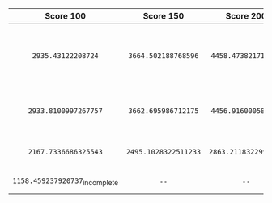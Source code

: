 | Score 100 | Score 150 | Score 200 | Method | Editor | Branch Name |
| :----: | :----: | :----: | :----: | :----: | :----: |
| `2935.43122208724` | `3664.502188768596` | `4458.473821710208` | Deterministic Greedy on Profit <sub>time k</sub> / Duration with decay rate | Fred | python-greedy-value/time-decay |
| `2933.8100997267757` | `3662.695986712175` | `4456.916000586502` | Deterministic Greedy on Profit <sub>time k</sub> / Duration | Fred | python-greedy-value/timestamp |
| `2167.7336686325543` | `2495.1028322511233` | `2863.2118322994793` | DP Greedy on Profit <sub>time k</sub> / Duration | Tom | python-greedy-dp |
| `1158.459237920737`<sub>incomplete</sub> | `--` | `--` | DFS Brutal Force | Fred | python-brutal_force-dfs |

